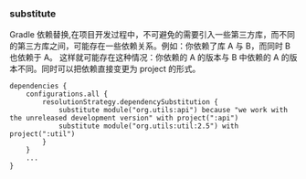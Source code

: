 ### substitute 

Gradle 依赖替换,在项目开发过程中，不可避免的需要引入一些第三方库，而不同的第三方库之间，可能存在一些依赖关系。例如：你依赖了库 A 与 B，而同时 B 也依赖于 A。
这样就可能存在这种情况：你依赖的 A 的版本与 B 中依赖的 A 的版本不同。同时可以把依赖直接变更为 project 的形式。

```
dependencies {
    configurations.all {
        resolutionStrategy.dependencySubstitution {
            substitute module("org.utils:api") because "we work with the unreleased development version" with project(":api")
            substitute module("org.utils:util:2.5") with project(":util")
        }
    }
    ...
}
```